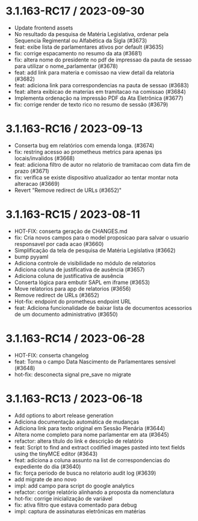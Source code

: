 
3.1.163-RC17 / 2023-09-30
=========================

  * Update frontend assets
  * No resultado da pesquisa de Matéria Legislativa, ordenar pela Sequencia Regimental ou Alfabética da Sigla (#3673)
  * feat: exibe lista de parlamentares ativos por default (#3635)
  * fix: corrige espacamento no resumo da ata (#3681)
  * fix: altera nome do presidente no pdf de impressao da pauta de sessao para utilizar o nome_parlamentar (#3678)
  * feat: add link para materia e comissao na view detail da relatoria (#3682)
  * feat: adiciona link para correspondencias na pauta de sessao (#3683)
  * feat: altera exibicao de materias em tramitacao na comissao (#3684)
  * Implementa ordenação na impressão PDF da Ata Eletrônica (#3677)
  * fix: corrige render de texto rico no resumo de sessão (#3679)

3.1.163-RC16 / 2023-09-13
=========================

  * Conserta bug em relatórios com emenda longa. (#3674)
  * fix: restring acesso ao prometheus metrics para apenas ips locais/invalidos (#3668)
  * feat: adiciona filtro de autor no relatorio de tramitacao com data fim de prazo (#3671)
  * fix: verifica se existe dispositivo atualizador ao tentar montar nota alteracao (#3669)
  * Revert "Remove redirect de URLs (#3652)"

3.1.163-RC15 / 2023-08-11
=========================

  * HOT-FIX: conserta geração de CHANGES.md
  * fix: Cria novos campos para o model proposicao para salvar o usuario responsavel por cada acao (#3660)
  * Simplificação da tela de pesquisa de Matéria Legislativa (#3662)
  * bump pyyaml
  * Adiciona controle de visibilidade no módulo de relatorios
  * Adiciona coluna de justificativa de ausência (#3657)
  * Adiciona coluna de justificativa de ausência
  * Conserta lógica para embutir SAPL em iframe (#3653)
  * Move relatorios para app de relatorios (#3656)
  * Remove redirect de URLs (#3652)
  * Hot-fix: endpoint do prometheus endpoint URL
  * feat: Adiciona funcionalidade de baixar lista de documentos acessorios de um documento administrativo (#3650)

3.1.163-RC14 / 2023-06-28
=========================

  * HOT-FIX: conserta changelog
  * feat: Torna o campo Data Nascimento de Parlamentares sensivel (#3648)
  * hot-fix: desconecta signal pre_save no migrate

3.1.163-RC13 / 2023-06-18
=========================

  * Add options to abort release generation
  * Adiciona documentação automática de mudanças
  * Adiciona link para texto original em Sessão Plenária (#3644)
  * Altera nome completo para nome parlamentar em ata (#3645)
  * refactor: altera título do link e descrição de relatório
  * feat: Script to find and extract codified images pasted into text fields using the tinyMCE editor (#3643)
  * feat: adiciona a coluna assunto na list de correspondencias do expediente do dia (#3640)
  * fix: força periodo de busca no relatorio audit log (#3639)
  * add migrate de ano novo
  * impl: add campo para script do google analytics
  * refactor: corrige relatório alinhando a proposta da nomenclatura
  * hot-fix: corrige inicialização de variável
  * fix: ativa filtro que estava comentado para debug
  * impl: captura de assinaturas eletrônicas em matérias
